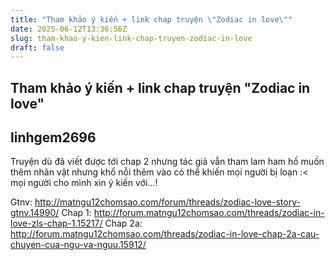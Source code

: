 ```yaml
---
title: "Tham khảo ý kiến + link chap truyện \"Zodiac in love\""
date: 2025-06-12T13:36:56Z
slug: tham-khao-y-kien-link-chap-truyen-zodiac-in-love
draft: false
---
```


## Tham khảo ý kiến + link chap truyện "Zodiac in love"

## linhgem2696

Truyện dù đã viết được tới chap 2 nhưng tác giả vẫn tham lam ham hố muốn thêm nhân vật  nhưng khổ nỗi thêm vào có thể khiến mọi người bị loạn :< mọi người cho mình xin ý kiến với...!

Gtnv: http://matngu12chomsao.com/forum/threads/zodiac-love-story-gtnv.14990/
Chap 1: http://forum.matngu12chomsao.com/threads/zodiac-in-love-zls-chap-1.15217/
Chap 2a: http://forum.matngu12chomsao.com/threads/zodiac-in-love-chap-2a-cau-chuyen-cua-ngu-va-nguu.15912/